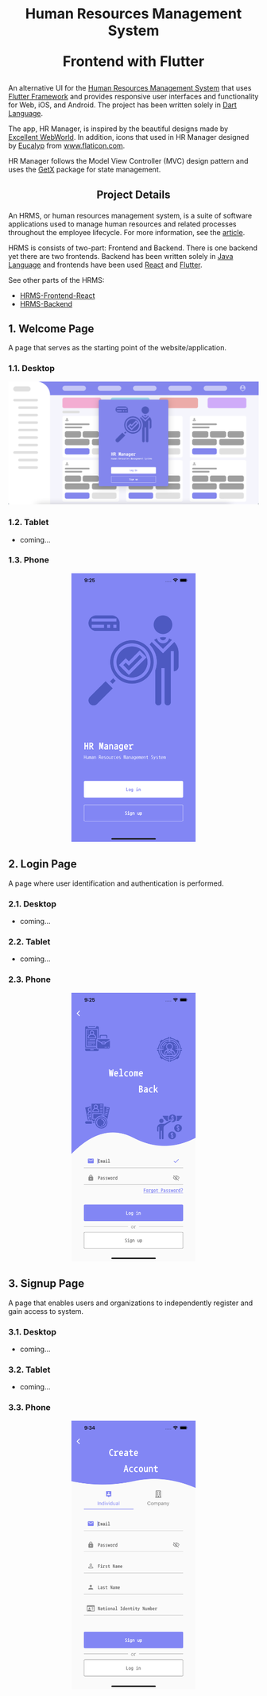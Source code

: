 # <p align="center">Human Resources Management System</p> <p align="center">Frontend with Flutter</p>

An alternative UI for the [Human Resources Management System](https://github.com/BBarisKilic/Human-Resources-Management-System) that uses [Flutter Framework](https://github.com/flutter/flutter) and provides responsive user interfaces and functionality for Web, iOS, and Android. The project has been written solely in [Dart Language](https://dart.dev/).

The app, HR Manager, is inspired by the beautiful designs made by [Excellent WebWorld](https://dribbble.com/shots/12579027-Best-HRMS-System/attachments/4184565?mode=media). In addition, icons that used in HR Manager designed by <a href="https://www.flaticon.com/authors/eucalyp" title="Eucalyp">Eucalyp</a> from <a href="https://www.flaticon.com/" title="Flaticon">www.flaticon.com</a>.

HR Manager follows the Model View Controller (MVC) design pattern and uses the [GetX](https://github.com/jonataslaw/getx) package for state management.

## <p align="center">Project Details</p>

An HRMS, or human resources management system, is a suite of software applications used to manage human resources and related processes throughout the employee lifecycle. For more information, see the [article](https://www.netsuite.com/portal/resource/articles/human-resources/human-resources-management-system-hrms.shtml).

HRMS is consists of two-part: Frontend and Backend. There is one backend yet there are two frontends. Backend has been written solely in [Java Language](https://www.java.com/) and frontends have been used [React](https://reactjs.org/) and [Flutter](https://flutter.dev/).

See other parts of the HRMS:
- [HRMS-Frontend-React](https://github.com/BBarisKilic/HRMS-Frontend-React)
- [HRMS-Backend](https://github.com/BBarisKilic/HRMS-Backend)

## 1. Welcome Page

A page that serves as the starting point of the website/application.

### 1.1. Desktop

<p align="center"><img src="screenshots/welcome_desktop.png" width="720"></p>

### 1.2. Tablet

- coming...

### 1.3. Phone

<p align="center"><img src="screenshots/welcome_phone.png" width="250"></p>

## 2. Login Page

A page where user identification and authentication is performed.

### 2.1. Desktop

- coming...

### 2.2. Tablet

- coming...

### 2.3. Phone

<p align="center"><img src="screenshots/login_phone.png" width="250"></p>

## 3. Signup Page

A page that enables users and organizations to independently register and gain access to system.

### 3.1. Desktop

- coming...

### 3.2. Tablet

- coming...

### 3.3. Phone

<p align="center"><img src="screenshots/signup_phone.png" width="250"></p>